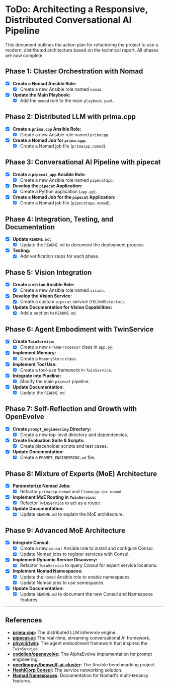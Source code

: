 # ToDo: Architecting a Responsive, Distributed Conversational AI Pipeline

This document outlines the action plan for refactoring the project to use a modern, distributed architecture based on the technical report. All phases are now complete.

## Phase 1: Cluster Orchestration with Nomad
- [x] **Create a Nomad Ansible Role:**
  - [x] Create a new Ansible role named `nomad`.
- [x] **Update the Main Playbook:**
  - [x] Add the `nomad` role to the main `playbook.yaml`.

## Phase 2: Distributed LLM with prima.cpp
- [x] **Create a `prima.cpp` Ansible Role:**
  - [x] Create a new Ansible role named `primacpp`.
- [x] **Create a Nomad Job for `prima.cpp`:**
  - [x] Create a Nomad job file (`primacpp.nomad`).

## Phase 3: Conversational AI Pipeline with pipecat
- [x] **Create a `pipecat_app` Ansible Role:**
  - [x] Create a new Ansible role named `pipecatapp`.
- [x] **Develop the `pipecat` Application:**
  - [x] Create a Python application (`app.py`).
- [x] **Create a Nomad Job for the `pipecat` Application:**
  - [x] Create a Nomad job file (`pipecatapp.nomad`).

## Phase 4: Integration, Testing, and Documentation
- [x] **Update `README.md`:**
  - [x] Update the `README.md` to document the deployment process.
- [x] **Testing:**
  - [x] Add verification steps for each phase.

## Phase 5: Vision Integration
- [x] **Create a `vision` Ansible Role:**
  - [x] Create a new Ansible role named `vision`.
- [x] **Develop the Vision Service:**
  - [x] Create a custom `pipecat` service (`YOLOv8Detector`).
- [x] **Update Documentation for Vision Capabilities:**
  - [x] Add a section to `README.md`.

## Phase 6: Agent Embodiment with TwinService
- [x] **Create `TwinService`:**
  - [x] Create a new `FrameProcessor` class in `app.py`.
- [x] **Implement Memory:**
  - [x] Create a `MemoryStore` class.
- [x] **Implement Tool Use:**
  - [x] Create a tool-use framework in `TwinService`.
- [x] **Integrate into Pipeline:**
  - [x] Modify the main `pipecat` pipeline.
- [x] **Update Documentation:**
  - [x] Update the `README.md`.

## Phase 7: Self-Reflection and Growth with OpenEvolve
- [x] **Create `prompt_engineering` Directory:**
  - [x] Create a new top-level directory and dependencies.
- [x] **Create Evaluation Suite & Scripts:**
  - [x] Create placeholder scripts and test cases.
- [x] **Update Documentation:**
  - [x] Create a `PROMPT_ENGINEERING.md` file.

## Phase 8: Mixture of Experts (MoE) Architecture
- [x] **Parameterize Nomad Jobs:**
    - [x] Refactor `primacpp.nomad` and `llamacpp-rpc.nomad`.
- [x] **Implement MoE Routing in `TwinService`:**
    - [x] Refactor `TwinService` to act as a router.
- [x] **Update Documentation:**
    - [x] Update `README.md` to explain the MoE architecture.

## Phase 9: Advanced MoE Architecture
- [x] **Integrate Consul:**
    - [x] Create a new `consul` Ansible role to install and configure Consul.
    - [x] Update Nomad jobs to register services with Consul.
- [x] **Implement Dynamic Service Discovery:**
    - [x] Refactor `TwinService` to query Consul for expert service locations.
- [x] **Implement Nomad Namespaces:**
    - [x] Update the `nomad` Ansible role to enable namespaces.
    - [x] Update Nomad jobs to use namespaces.
- [x] **Update Documentation:**
    - [x] Update `README.md` to document the new Consul and Namespace features.

---

## References
- **[prima.cpp](https://github.com/gitalbenar/prima.cpp):** The distributed LLM inference engine.
- **[pipecat-ai](https://github.com/pipecat-ai/pipecat):** The real-time, streaming conversational AI framework.
- **[physiii/twin](https://github.com/physiii/twin):** The agent embodiment framework that inspired the `TwinService`.
- **[codelion/openevolve](https://github.com/codelion/openevolve):** The AlphaEvolve implementation for prompt engineering.
- **[geerlingguy/beowulf-ai-cluster](https://github.com/geerlingguy/beowulf-ai-cluster):** The Ansible benchmarking project.
- **[HashiCorp Consul](https://www.consul.io/):** The service networking solution.
- **[Nomad Namespaces](https://developer.hashicorp.com/nomad/docs/namespaces):** Documentation for Nomad's multi-tenancy features.

